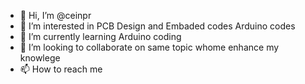 - 👋 Hi, I’m @ceinpr
- 👀 I’m interested in PCB Design and Embaded codes Arduino codes
- 🌱 I’m currently learning Arduino coding
- 💞️ I’m looking to collaborate on same topic whome enhance my knowlege
- 📫 How to reach me 

<!---
ceinpr/ceinpr is a ✨ special ✨ repository because its `README.md` (this file) appears on your GitHub profile.
You can click the Preview link to take a look at your changes.
--->
